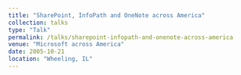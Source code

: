 ```yaml
---
title: "SharePoint, InfoPath and OneNote across America"
collection: talks
type: "Talk"
permalink: /talks/sharepoint-infopath-and-onenote-across-america
venue: "Microsoft across America"
date: 2005-10-21
location: "Wheeling, IL"
---
```

